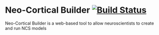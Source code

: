# Neo-Cortical Builder [![Build Status](https://travis-ci.org/BrainComputationLab/ncb.png)](https://travis-ci.org/BrainComputationLab/ncb)

Neo-Cortical Builder is a web-based tool to allow neuroscientists to create and run NCS models
